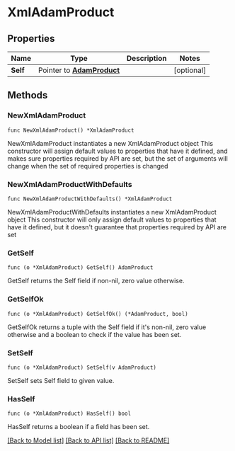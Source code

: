 # XmlAdamProduct

## Properties

Name | Type | Description | Notes
------------ | ------------- | ------------- | -------------
**Self** | Pointer to [**AdamProduct**](AdamProduct.md) |  | [optional] 

## Methods

### NewXmlAdamProduct

`func NewXmlAdamProduct() *XmlAdamProduct`

NewXmlAdamProduct instantiates a new XmlAdamProduct object
This constructor will assign default values to properties that have it defined,
and makes sure properties required by API are set, but the set of arguments
will change when the set of required properties is changed

### NewXmlAdamProductWithDefaults

`func NewXmlAdamProductWithDefaults() *XmlAdamProduct`

NewXmlAdamProductWithDefaults instantiates a new XmlAdamProduct object
This constructor will only assign default values to properties that have it defined,
but it doesn't guarantee that properties required by API are set

### GetSelf

`func (o *XmlAdamProduct) GetSelf() AdamProduct`

GetSelf returns the Self field if non-nil, zero value otherwise.

### GetSelfOk

`func (o *XmlAdamProduct) GetSelfOk() (*AdamProduct, bool)`

GetSelfOk returns a tuple with the Self field if it's non-nil, zero value otherwise
and a boolean to check if the value has been set.

### SetSelf

`func (o *XmlAdamProduct) SetSelf(v AdamProduct)`

SetSelf sets Self field to given value.

### HasSelf

`func (o *XmlAdamProduct) HasSelf() bool`

HasSelf returns a boolean if a field has been set.


[[Back to Model list]](../README.md#documentation-for-models) [[Back to API list]](../README.md#documentation-for-api-endpoints) [[Back to README]](../README.md)


